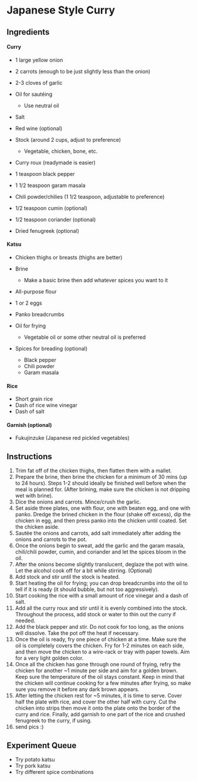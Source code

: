 # Japanese Style Curry

## Ingredients

#### Curry

- 1 large yellow onion
- 2 carrots (enough to be just slightly less than the onion)
- 2-3 cloves of garlic
- Oil for sautéing
  - Use neutral oil

- Salt
- Red wine (optional)
- Stock (around 2 cups, adjust to preference)
  - Vegetable, chicken, bone, etc.

- Curry roux (readymade is easier)
- 1 teaspoon black pepper
- 1 1/2 teaspoon garam masala
- Chili powder/chilies (1 1/2 teaspoon, adjustable to preference)
- 1/2 teaspoon cumin (optional)
- 1/2 teaspoon coriander (optional)
- Dried fenugreek (optional)

#### Katsu

- Chicken thighs or breasts (thighs are better)
- Brine
  - Make a basic brine then add whatever spices you want to it

- All-purpose flour
- 1 or 2 eggs
- Panko breadcrumbs
- Oil for frying
  - Vegetable oil or some other neutral oil is preferred

- Spices for breading (optional)
  - Black pepper
  - Chili powder
  - Garam masala


#### Rice

- Short grain rice
- Dash of rice wine vinegar
- Dash of salt

#### Garnish (optional)

- Fukujinzuke (Japanese red pickled vegetables)

## Instructions

1. Trim fat off of the chicken thighs, then flatten them with a mallet.
1. Prepare the brine, then brine the chicken for a minimum of 30 mins (up to 24 hours). Steps 1-2 should ideally be finished well before when the meal is planned for. (After brining, make sure the chicken is not dripping wet with brine). 
1. Dice the onions and carrots. Mince/crush the garlic.
1. Set aside three plates, one with flour, one with beaten egg, and one with panko. Dredge the brined chicken in the flour (shake off excess), dip the chicken in egg, and then press panko into the chicken until coated. Set the chicken aside.
1. Sautée the onions and carrots, add salt immediately after adding the onions and carrots to the pot.
1. Once the onions begin to sweat, add the garlic and the garam masala, chili/chili powder, cumin, and coriander and let the spices bloom in the oil.
1. After the onions become slightly translucent, deglaze the pot with wine. Let the alcohol cook off for a bit while stirring. (Optional)
1. Add stock and stir until the stock is heated.
1. Start heating the oil for frying; you can drop breadcrumbs into the oil to tell if it is ready (it should bubble, but not too aggressively).
1. Start cooking the rice with a small amount of rice vinegar and a dash of salt.
1. Add all the curry roux and stir until it is evenly combined into the stock. Throughout the process, add stock or water to thin out the curry if needed.
1. Add the black pepper and stir. Do not cook for too long, as the onions will dissolve. Take the pot off the heat if necessary.
1. Once the oil is ready, fry one piece of chicken at a time. Make sure the oil is completely covers the chicken. Fry for 1-2 minutes on each side, and then move the chicken to a wire-rack or tray with paper towels. Aim for a very light golden color.
1. Once all the chicken has gone through one round of frying, refry the chicken for another ~1 minute per side and aim for a golden brown. Keep sure the temperature of the oil stays constant. Keep in mind that the chicken will continue cooking for a few minutes after frying, so make sure you remove it before any dark brown appears.
1. After letting the chicken rest for ~5 minutes, it is time to serve. Cover half the plate with rice, and cover the other half with curry. Cut the chicken into strips then move it onto the plate onto the border of the curry and rice. Finally, add garnish to one part of the rice and crushed fenugreek to the curry, if using.
1. send pics :)

## Experiment Queue

- Try potato katsu
- Try pork katsu
- Try different spice combinations 
